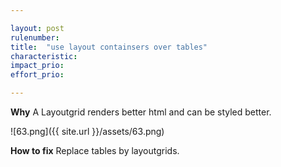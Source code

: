 ```yaml
---

layout: post
rulenumber: 
title:  "use layout containsers over tables"
characteristic: 
impact_prio: 
effort_prio:

---
```


**Why**
A Layoutgrid renders better html and can be styled better.

![63.png]({{ site.url }}/assets/63.png)

**How to fix**
Replace tables by layoutgrids.
